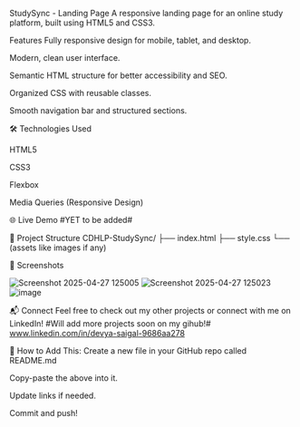  StudySync - Landing Page
A responsive landing page for an online study platform, built using HTML5 and CSS3.

 Features
Fully responsive design for mobile, tablet, and desktop.

Modern, clean user interface.

Semantic HTML structure for better accessibility and SEO.

Organized CSS with reusable classes.

Smooth navigation bar and structured sections.





🛠️ Technologies Used

HTML5

CSS3

Flexbox

Media Queries (Responsive Design)

🌐 Live Demo
#YET to be added#

📂 Project Structure
CDHLP-StudySync/
├── index.html
├── style.css
└── (assets like images if any)

📸 Screenshots

![Screenshot 2025-04-27 125005](https://github.com/user-attachments/assets/1444938a-5473-47b7-9cda-1099652680e7)
![Screenshot 2025-04-27 125023](https://github.com/user-attachments/assets/359217b2-b9fe-4826-8218-b3119f8c8685)
![image](https://github.com/user-attachments/assets/28d0f72d-afef-49ae-91eb-58f9452dd8a7)


📬 Connect
Feel free to check out my other projects or connect with me on LinkedIn!
#Will add more projects soon on my gihub!#
www.linkedin.com/in/devya-saigal-9686aa278


🚀 How to Add This:
Create a new file in your GitHub repo called README.md

Copy-paste the above into it.

Update links if needed.

Commit and push!

